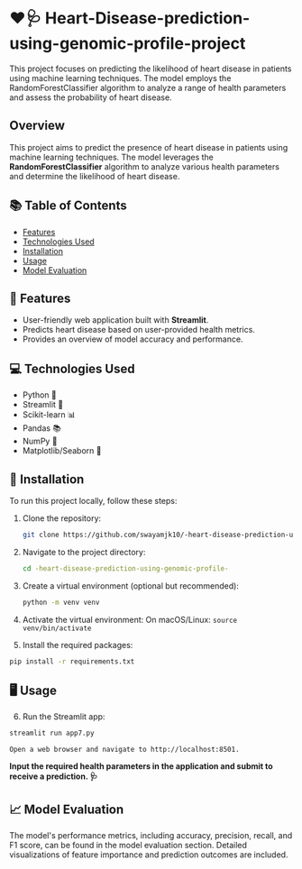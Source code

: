 # ❤️🩺 Heart-Disease-prediction-using-genomic-profile-project
This project focuses on predicting the likelihood of heart disease in patients using machine learning techniques. The model employs the RandomForestClassifier algorithm to analyze a range of health parameters and assess the probability of heart disease.

## Overview

This project aims to predict the presence of heart disease in patients using machine learning techniques. The model leverages the **RandomForestClassifier** algorithm to analyze various health parameters and determine the likelihood of heart disease.

## 📚 Table of Contents

- [Features](#features)
- [Technologies Used](#technologies-used)
- [Installation](#installation)
- [Usage](#usage)
- [Model Evaluation](#model-evaluation)

## 🌟 Features

- User-friendly web application built with **Streamlit**.
- Predicts heart disease based on user-provided health metrics.
- Provides an overview of model accuracy and performance.

## 💻 Technologies Used

- Python 🐍
- Streamlit 🌊
- Scikit-learn 📊
- Pandas 📚
- NumPy 🔢
- Matplotlib/Seaborn 🎨

## 🚀 Installation

To run this project locally, follow these steps:

1. Clone the repository:
   ```bash
   git clone https://github.com/swayamjk10/-heart-disease-prediction-using-genomic-profile-.git
   ```

2. Navigate to the project directory:
   ```bash
   cd -heart-disease-prediction-using-genomic-profile-
   ```
    
3. Create a virtual environment (optional but recommended):
   ```bash
   python -m venv venv
   ```

4. Activate the virtual environment:
   On macOS/Linux:
   `source venv/bin/activate`

5. Install the required packages:
```bash
pip install -r requirements.txt
```

## 🖥️ Usage

6. Run the Streamlit app:
```bash
streamlit run app7.py
```

`Open a web browser and navigate to http://localhost:8501.`

**Input the required health parameters in the application and submit to receive a prediction. 🩺**

## 📈 Model Evaluation

The model's performance metrics, including accuracy, precision, recall, and F1 score, can be found in the model evaluation section. Detailed visualizations of feature importance and prediction outcomes are included.



